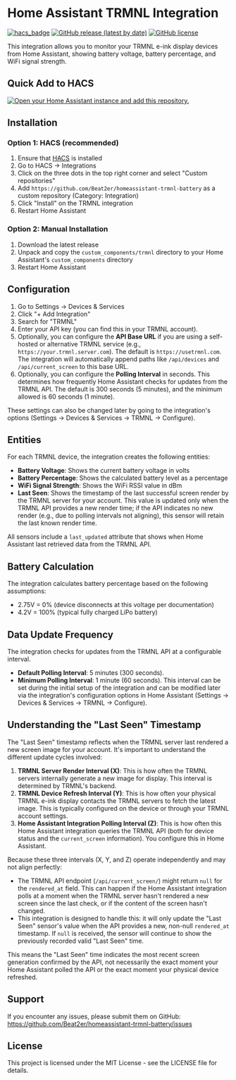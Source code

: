 # Home Assistant TRMNL Integration

[![hacs_badge](https://img.shields.io/badge/HACS-Custom-orange.svg)](https://github.com/custom-components/hacs)
[![GitHub release (latest by date)](https://img.shields.io/github/v/release/yourusername/homeassistant-trmnl)](https://github.com/Beat2er/homeassistant-trmnl-battery/releases)
[![GitHub license](https://img.shields.io/github/license/yourusername/homeassistant-trmnl)](https://github.com/Beat2er/homeassistant-trmnl-battery/blob/main/LICENSE)

This integration allows you to monitor your TRMNL e-ink display devices from Home Assistant, showing battery voltage, battery percentage, and WiFi signal strength.

## Quick Add to HACS

[![Open your Home Assistant instance and add this repository.](https://my.home-assistant.io/badges/hacs_repository.svg)](https://my.home-assistant.io/redirect/hacs_repository/?owner=Beat2er&repository=homeassistant-trmnl-battery&category=integration)

## Installation

### Option 1: HACS (recommended)

1. Ensure that [HACS](https://hacs.xyz/) is installed
2. Go to HACS -> Integrations
3. Click on the three dots in the top right corner and select "Custom repositories"
4. Add `https://github.com/Beat2er/homeassistant-trmnl-battery` as a custom repository (Category: Integration)
5. Click "Install" on the TRMNL integration
6. Restart Home Assistant

### Option 2: Manual Installation

1. Download the latest release
2. Unpack and copy the `custom_components/trmnl` directory to your Home Assistant's `custom_components` directory
3. Restart Home Assistant

## Configuration

1. Go to Settings -> Devices & Services
2. Click "+ Add Integration"
3. Search for "TRMNL"
4. Enter your API key (you can find this in your TRMNL account).
5. Optionally, you can configure the **API Base URL** if you are using a self-hosted or alternative TRMNL service (e.g., `https://your.trmnl.server.com`). The default is `https://usetrmnl.com`. The integration will automatically append paths like `/api/devices` and `/api/current_screen` to this base URL.
6. Optionally, you can configure the **Polling Interval** in seconds. This determines how frequently Home Assistant checks for updates from the TRMNL API. The default is 300 seconds (5 minutes), and the minimum allowed is 60 seconds (1 minute).

These settings can also be changed later by going to the integration's options (Settings -> Devices & Services -> TRMNL -> Configure).

## Entities

For each TRMNL device, the integration creates the following entities:

- **Battery Voltage**: Shows the current battery voltage in volts
- **Battery Percentage**: Shows the calculated battery level as a percentage
- **WiFi Signal Strength**: Shows the WiFi RSSI value in dBm
- **Last Seen**: Shows the timestamp of the last successful screen render by the TRMNL server for your account. This value is updated only when the TRMNL API provides a new render time; if the API indicates no new render (e.g., due to polling intervals not aligning), this sensor will retain the last known render time.

All sensors include a `last_updated` attribute that shows when Home Assistant last retrieved data from the TRMNL API.

## Battery Calculation

The integration calculates battery percentage based on the following assumptions:

- 2.75V = 0% (device disconnects at this voltage per documentation)
- 4.2V = 100% (typical fully charged LiPo battery)

## Data Update Frequency

The integration checks for updates from the TRMNL API at a configurable interval.
- **Default Polling Interval**: 5 minutes (300 seconds).
- **Minimum Polling Interval**: 1 minute (60 seconds).
This interval can be set during the initial setup of the integration and can be modified later via the integration's configuration options in Home Assistant (Settings -> Devices & Services -> TRMNL -> Configure).

## Understanding the "Last Seen" Timestamp

The "Last Seen" timestamp reflects when the TRMNL server last rendered a new screen image for your account. It's important to understand the different update cycles involved:

1.  **TRMNL Server Render Interval (X)**: This is how often the TRMNL servers internally generate a new image for display. This interval is determined by TRMNL's backend.
2.  **TRMNL Device Refresh Interval (Y)**: This is how often your physical TRMNL e-ink display contacts the TRMNL servers to fetch the latest image. This is typically configured on the device or through your TRMNL account settings.
3.  **Home Assistant Integration Polling Interval (Z)**: This is how often this Home Assistant integration queries the TRMNL API (both for device status and the `current_screen` information). You configure this in Home Assistant.

Because these three intervals (X, Y, and Z) operate independently and may not align perfectly:
- The TRMNL API endpoint (`/api/current_screen/`) might return `null` for the `rendered_at` field. This can happen if the Home Assistant integration polls at a moment when the TRMNL server hasn't rendered a new screen since the last check, or if the content of the screen hasn't changed.
- This integration is designed to handle this: it will only update the "Last Seen" sensor's value when the API provides a new, non-null `rendered_at` timestamp. If `null` is received, the sensor will continue to show the previously recorded valid "Last Seen" time.

This means the "Last Seen" time indicates the most recent screen generation confirmed by the API, not necessarily the exact moment your Home Assistant polled the API or the exact moment your physical device refreshed.

## Support

If you encounter any issues, please submit them on GitHub: https://github.com/Beat2er/homeassistant-trmnl-battery/issues

## License

This project is licensed under the MIT License - see the LICENSE file for details.
